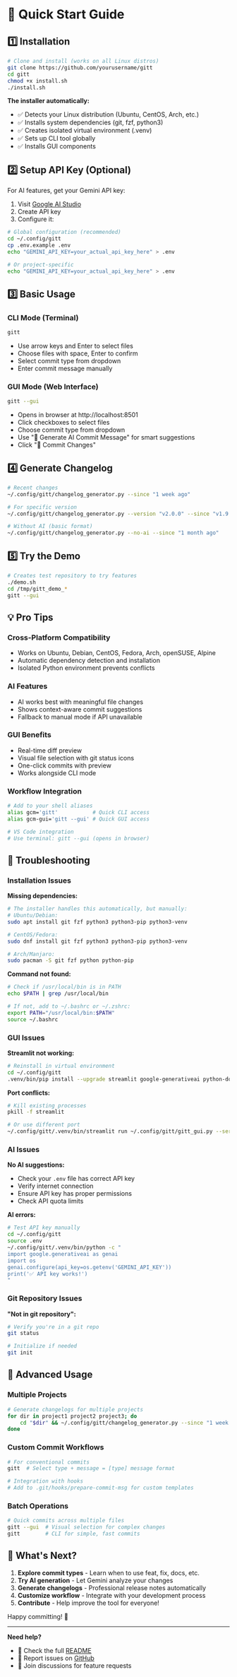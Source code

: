 # 🚀 Quick Start Guide

## 1️⃣ Installation

```bash
# Clone and install (works on all Linux distros)
git clone https://github.com/yourusername/gitt
cd gitt
chmod +x install.sh
./install.sh
```

**The installer automatically:**
- ✅ Detects your Linux distribution (Ubuntu, CentOS, Arch, etc.)
- ✅ Installs system dependencies (git, fzf, python3)
- ✅ Creates isolated virtual environment (.venv)
- ✅ Sets up CLI tool globally
- ✅ Installs GUI components

## 2️⃣ Setup API Key (Optional)

For AI features, get your Gemini API key:
1. Visit [Google AI Studio](https://makersuite.google.com/app/apikey)
2. Create API key
3. Configure it:

```bash
# Global configuration (recommended)
cd ~/.config/gitt
cp .env.example .env
echo "GEMINI_API_KEY=your_actual_api_key_here" > .env

# Or project-specific
echo "GEMINI_API_KEY=your_actual_api_key_here" > .env
```

## 3️⃣ Basic Usage

### CLI Mode (Terminal)
```bash
gitt
```
- Use arrow keys and Enter to select files
- Choose files with space, Enter to confirm
- Select commit type from dropdown
- Enter commit message manually

### GUI Mode (Web Interface)
```bash
gitt --gui
```
- Opens in browser at http://localhost:8501
- Click checkboxes to select files
- Choose commit type from dropdown
- Use "🤖 Generate AI Commit Message" for smart suggestions
- Click "💾 Commit Changes"

## 4️⃣ Generate Changelog

```bash
# Recent changes
~/.config/gitt/changelog_generator.py --since "1 week ago"

# For specific version
~/.config/gitt/changelog_generator.py --version "v2.0.0" --since "v1.9.0"

# Without AI (basic format)
~/.config/gitt/changelog_generator.py --no-ai --since "1 month ago"
```

## 5️⃣ Try the Demo

```bash
# Creates test repository to try features
./demo.sh
cd /tmp/gitt_demo_*
gitt --gui
```

## 💡 Pro Tips

### **Cross-Platform Compatibility**
- Works on Ubuntu, Debian, CentOS, Fedora, Arch, openSUSE, Alpine
- Automatic dependency detection and installation
- Isolated Python environment prevents conflicts

### **AI Features**
- AI works best with meaningful file changes
- Shows context-aware commit suggestions
- Fallback to manual mode if API unavailable

### **GUI Benefits**
- Real-time diff preview
- Visual file selection with git status icons
- One-click commits with preview
- Works alongside CLI mode

### **Workflow Integration**
```bash
# Add to your shell aliases
alias gcm='gitt'           # Quick CLI access
alias gcm-gui='gitt --gui' # Quick GUI access

# VS Code integration
# Use terminal: gitt --gui (opens in browser)
```

## 🔧 Troubleshooting

### **Installation Issues**

**Missing dependencies:**
```bash
# The installer handles this automatically, but manually:
# Ubuntu/Debian:
sudo apt install git fzf python3 python3-pip python3-venv

# CentOS/Fedora:
sudo dnf install git fzf python3 python3-pip python3-venv

# Arch/Manjaro:
sudo pacman -S git fzf python python-pip
```

**Command not found:**
```bash
# Check if /usr/local/bin is in PATH
echo $PATH | grep /usr/local/bin

# If not, add to ~/.bashrc or ~/.zshrc:
export PATH="/usr/local/bin:$PATH"
source ~/.bashrc
```

### **GUI Issues**

**Streamlit not working:**
```bash
# Reinstall in virtual environment
cd ~/.config/gitt
.venv/bin/pip install --upgrade streamlit google-generativeai python-dotenv
```

**Port conflicts:**
```bash
# Kill existing processes
pkill -f streamlit

# Or use different port
~/.config/gitt/.venv/bin/streamlit run ~/.config/gitt/gitt_gui.py --server.port 8502
```

### **AI Issues**

**No AI suggestions:**
- Check your `.env` file has correct API key
- Verify internet connection
- Ensure API key has proper permissions
- Check API quota limits

**AI errors:**
```bash
# Test API key manually
cd ~/.config/gitt
source .env
~/.config/gitt/.venv/bin/python -c "
import google.generativeai as genai
import os
genai.configure(api_key=os.getenv('GEMINI_API_KEY'))
print('✅ API key works!')
"
```

### **Git Repository Issues**

**"Not in git repository":**
```bash
# Verify you're in a git repo
git status

# Initialize if needed
git init
```

## 🎯 Advanced Usage

### **Multiple Projects**
```bash
# Generate changelogs for multiple projects
for dir in project1 project2 project3; do
    cd "$dir" && ~/.config/gitt/changelog_generator.py --since "1 week ago"
done
```

### **Custom Commit Workflows**
```bash
# For conventional commits
gitt  # Select type + message = [type] message format

# Integration with hooks
# Add to .git/hooks/prepare-commit-msg for custom templates
```

### **Batch Operations**
```bash
# Quick commits across multiple files
gitt --gui  # Visual selection for complex changes
gitt        # CLI for simple, fast commits
```

## 🚀 What's Next?

1. **Explore commit types** - Learn when to use feat, fix, docs, etc.
2. **Try AI generation** - Let Gemini analyze your changes
3. **Generate changelogs** - Professional release notes automatically
4. **Customize workflow** - Integrate with your development process
5. **Contribute** - Help improve the tool for everyone!

Happy committing! 🎉

---

**Need help?** 
- 📖 Check the full [README](README.md)
- 🐛 Report issues on [GitHub](https://github.com/yourusername/gitt/issues)
- 💬 Join discussions for feature requests

